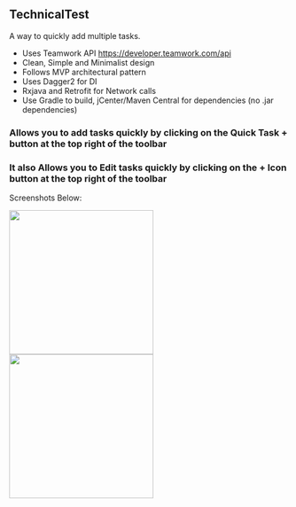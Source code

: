## TechnicalTest
A way to quickly add multiple tasks.

-  Uses Teamwork API https://developer.teamwork.com/api
-  Clean, Simple and Minimalist design
-  Follows MVP architectural pattern
-  Uses Dagger2 for DI
-  Rxjava and Retrofit for Network calls
-  Use Gradle to build, jCenter/Maven Central for dependencies (no .jar dependencies)

### Allows you to add tasks quickly by clicking on the Quick Task + button at the top right of the toolbar

### It also Allows you to Edit tasks quickly by clicking on the + Icon button at the top right of the toolbar

Screenshots Below:

<a href="#"><img src="https://github.com/tosinonikute/TeamworkMobileTechnicalTest/blob/master/images/screen1.png" align="left" width="260" ></a>

<a href="#"><img src="https://github.com/tosinonikute/TeamworkMobileTechnicalTest/blob/master/images/screen2.png" align="left" width="260" ></a>

